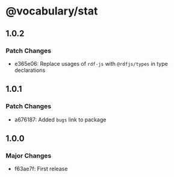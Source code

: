# @vocabulary/stat

## 1.0.2

### Patch Changes

- e365e06: Replace usages of `rdf-js` with `@rdfjs/types` in type declarations

## 1.0.1

### Patch Changes

- a676187: Added `bugs` link to package

## 1.0.0

### Major Changes

- f63ae7f: First release
